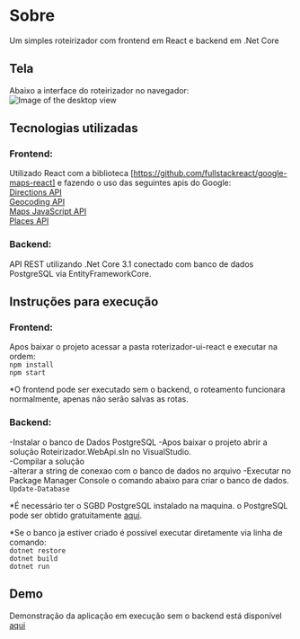# Sobre
Um simples roteirizador com frontend em React e backend em .Net Core

## Tela
Abaixo a interface do roteirizador no navegador:
![Image of the desktop view](https://github.com/fsbflavio/RoterizadorWebApi/raw/master/roterizador-view-desktop.jpg)

## Tecnologias utilizadas
### Frontend:
Utilizado React com a biblioteca [https://github.com/fullstackreact/google-maps-react] e fazendo o uso das seguintes apis do Google:   
[Directions API](https://developers.google.com/maps/documentation/directions/start?hl=pt_BR)  
[Geocoding API](https://developers.google.com/maps/documentation/geocoding/start?hl=pt_BR)  
[Maps JavaScript API](https://developers.google.com/maps/documentation/javascript/tutorial?hl=pt_BR)  
[Places API](https://developers.google.com/places/web-service/intro?hl=pt_BR)

### Backend:
API REST utilizando .Net Core 3.1 conectado com banco de dados PostgreSQL via EntityFrameworkCore.

## Instruções para execução
### Frontend:
Apos baixar o projeto acessar a pasta roterizador-ui-react e executar na ordem:  
`npm install`  
`npm start`

*O frontend pode ser executado sem o backend, o roteamento funcionara normalmente, apenas não serão salvas as rotas.

### Backend:
-Instalar o banco de Dados PostgreSQL
-Apos baixar o projeto abrir a solução Roteirizador.WebApi.sln no VisualStudio.  
-Compilar a solução  
-alterar a string de conexao com o banco de dados no arquivo 
-Executar no Package Manager Console o comando abaixo para criar o banco de dados.  
`Update-Database`

*É necessário ter o SGBD PostgreSQL instalado na maquina. o PostgreSQL pode ser obtido gratuitamente [aqui](https://www.postgresql.org/download/).

*Se o banco ja estiver criado é possível executar diretamente via linha de comando:  
`dotnet restore`  
`dotnet build`  
`dotnet run`  

## Demo
Demonstração da aplicação em execução sem o backend está disponível [aqui](https://roteirizador-react.azurewebsites.net/)
